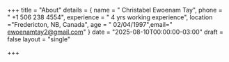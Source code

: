+++
title = "About"
details = { name = " Christabel Ewoenam Tay", phone = " +1 506 238 4554", experience = " 4 yrs working experience", location ="Fredericton, NB,  Canada", age = " 02/04/1997",email=" ewoenamtay2@gmail.com" }
date = "2025-08-10T00:00:00-03:00"
draft = false
layout = "single"

+++

